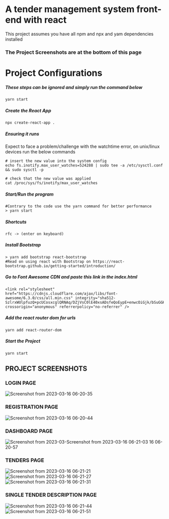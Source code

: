 # A tender management system front-end with react
This project assumes you have all npm and npx and yam dependencies installed
### The Project Screenshots are at the bottom of this page

# Project Configurations
##### These steps can be ignored and simply run the command below
```shell 
yarn start
```

##### Create the React App
```terminal
npx create-react-app .
```
##### Ensuring it runs
Expect to face a problem/challenge with the watchtime error, on unix/linux devices run the below commands

```terminal
# insert the new value into the system config
echo fs.inotify.max_user_watches=524288 | sudo tee -a /etc/sysctl.conf && sudo sysctl -p

# check that the new value was applied
cat /proc/sys/fs/inotify/max_user_watches
```
##### Start/Run the program
```shell
#Contrary to the code use the yarn command for better performance
> yarn start
```

##### Shortcuts
```reactjs
rfc -> (enter on keyboard)

```

##### Install Bootstrap
```shell
> yarn add bootstrap react-bootstrap
#Read on using react with Bootstrap on https://react-bootstrap.github.io/getting-started/introduction/
```
##### Go to Font Awesome CDN and paste this link in the index.html

```
<link rel="stylesheet" href="https://cdnjs.cloudflare.com/ajax/libs/font-awesome/6.3.0/css/all.min.css" integrity="sha512-SzlrxWUlpfuzQ+pcUCosxcglQRNAq/DZjVsC0lE40xsADsfeQoEypE+enwcOiGjk/bSuGGKHEyjSoQ1zVisanQ==" crossorigin="anonymous" referrerpolicy="no-referrer" />
````
##### Add the react router dom for urls

```shell
yarn add react-router-dom
```
##### Start the Project
```shell
yarn start
```
## PROJECT SCREENSHOTS
### LOGIN PAGE
![Screenshot from 2023-03-16 06-20-35](https://user-images.githubusercontent.com/46927702/225514397-6bbdf156-e3a3-45ef-b040-3180d9c4ff76.png)

### REGISTRATION PAGE
![Screenshot from 2023-03-16 06-20-44](https://user-images.githubusercontent.com/46927702/225514521-7378693a-2170-44a0-87a6-6a52e4acfc46.png)

### DASHBOARD PAGE
![Screenshot from 2023-03-![Screenshot from 2023-03-16 06-21-03](https://user-images.githubusercontent.com/46927702/225514610-bce6e32b-3178-4e8b-bb94-9cea3bee82e9.png)
16 06-20-57](https://user-images.githubusercontent.com/46927702/225514574-ae643475-8ae9-4a6e-8c0d-11401463d992.png)

### TENDERS PAGE
![Screenshot from 2023-03-16 06-21-21](https://user-images.githubusercontent.com/46927702/225514675-194a78ea-2378-4683-a30e-3e51eafc606d.png)
![Screenshot from 2023-03-16 06-21-27](https://user-images.githubusercontent.com/46927702/225514775-3bc8c4a3-7b9b-4fa5-9509-0d58d509541d.png)
![Screenshot from 2023-03-16 06-21-31](https://user-images.githubusercontent.com/46927702/225514813-71ba8eef-5108-498d-87cc-63e372d074f9.png)

### SINGLE TENDER DESCRIPTION PAGE
![Screenshot from 2023-03-16 06-21-44](https://user-images.githubusercontent.com/46927702/225514983-bb46e6a4-460b-43d9-9d0a-34c5377bf5b2.png)
![Screenshot from 2023-03-16 06-21-51](https://user-images.githubusercontent.com/46927702/225515006-9ea7a54a-12a6-4894-8905-de21565376de.png)















